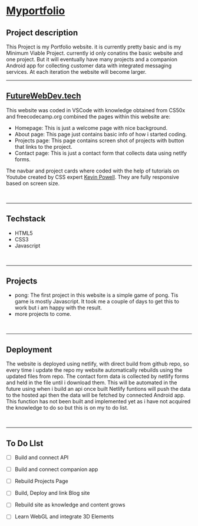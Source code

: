 # [Myportfolio](https://www.futurewebdev.tech)
## Project description
This Project is my Portfolio website. it is currently pretty basic and is my Minimum Viable Project. currently id only conatins the basic website and one project. But it will eventually have many projects and a companion Android app for collecting customer data with integrated messaging services. At each iteration the website will become larger. 

--- 

## [FutureWebDev.tech](https://www.futurewebdev.tech)
This website was coded in VSCode with knowledge obtained from CS50x and freecodecamp.org combined the pages within this website are:

- Homepage: This is just a welcome page with nice background. 
- About page: This page just contains basic info of how i started coding.
- Projects page: This page contains screen shot of projects with button that links to the project.
- Contact page: This is just a contact form that collects data using netlfy forms.

The navbar and project cards where coded with the help of tutorials on Youtube created by CSS expert [Kevin Powell](https://www.youtube.com/kepowob). They are fully responsive based on screen size.

<br>

---

## Techstack
- HTML5
- CSS3
- Javascript

<br>

---

## Projects
- pong: The first project in this website is a simple game of pong. Tis game is mostly Javascript. It took me a couple of days to get this to work but i am happy with the result.
- more projects to come.

<br>

---

## Deployment
The website is deployed using netlify, with direct build from github repo, so every time i update the repo my website automatically rebuilds using the updated files from repo.
The contact form data is collected by netlify forms and held in the file until i download them. This will be automated in the future using when i build an api once built Netlify funtions will push the data to the hosted api then the data will be fetched by connected Android app. This function has not been built and implemented yet as i have not acquired the knowledge to do so but this is on my to do list. 

<br>

---

## To Do LIst

- [ ] Build and connect API
- [ ] Build and connect companion app
- [ ] Rebuild Projects Page
- [ ] Build, Deploy and link Blog site
- [ ] Rebuild site as knowledge and content grows
- [ ] Learn WebGL and integrate 3D Elements









